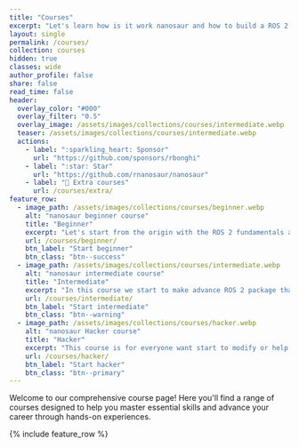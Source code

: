 ```yaml
---
title: "Courses"
excerpt: "Let's learn how is it work nanosaur and how to build a ROS 2 package and work with Isaac ROS"
layout: single
permalink: /courses/
collection: courses
hidden: true
classes: wide
author_profile: false
share: false
read_time: false
header:
  overlay_color: "#000"
  overlay_filter: "0.5"
  overlay_image: /assets/images/collections/courses/intermediate.webp
  teaser: /assets/images/collections/courses/intermediate.webp
  actions:
    - label: ":sparkling_heart: Sponsor"
      url: "https://github.com/sponsors/rbonghi"
    - label: ":star: Star"
      url: "https://github.com/rnanosaur/nanosaur"
    - label: "📓 Extra courses"
      url: /courses/extra/
feature_row:
  - image_path: /assets/images/collections/courses/beginner.webp
    alt: "nanosaur beginner course"
    title: "Beginner"
    excerpt: "Let's start from the origin with the ROS 2 fundamentals and learn the basic skills"
    url: /courses/beginner/
    btn_label: "Start beginner"
    btn_class: "btn--success"
  - image_path: /assets/images/collections/courses/intermediate.webp
    alt: "nanosaur intermediate course"
    title: "Intermediate"
    excerpt: "In this course we start to make advance ROS 2 package that works with Isaac ROS"
    url: /courses/intermediate/
    btn_label: "Start intermediate"
    btn_class: "btn--warning"
  - image_path: /assets/images/collections/courses/hacker.webp
    alt: "nanosaur Hacker course"
    title: "Hacker"
    excerpt: "This course is for everyone want start to modify or help to maintain nanosaur updated"
    url: /courses/hacker/
    btn_label: "Start hacker"
    btn_class: "btn--primary"
---
```


Welcome to our comprehensive course page! Here you'll find a range of courses designed to help you master essential skills and advance your career through hands-on experiences.

{% include feature_row %}
